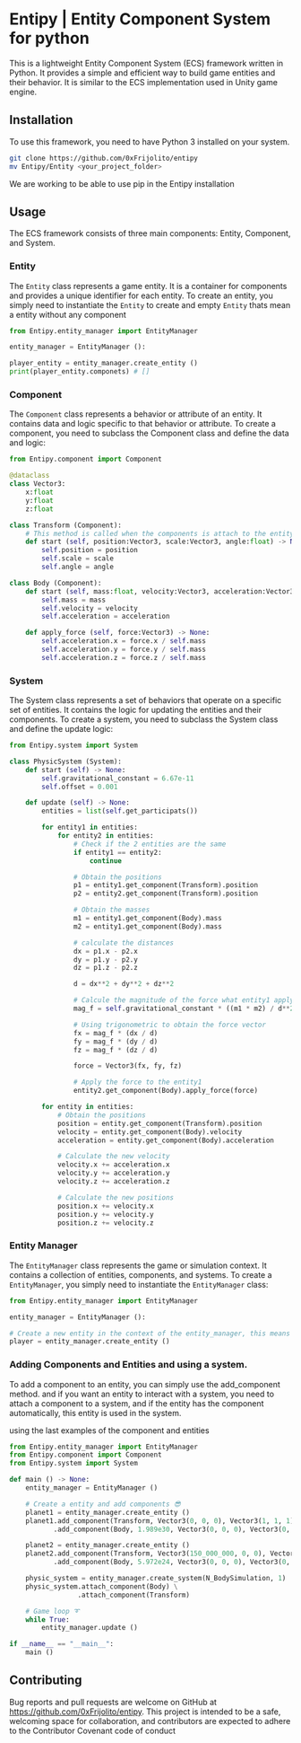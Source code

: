 # Entipy | Entity Component System for python

This is a lightweight Entity Component System (ECS) framework written in Python. It provides a simple and efficient way to build game entities and their behavior. It is similar to the ECS implementation used in Unity game engine.

## Installation

To use this framework, you need to have Python 3 installed on your system.

```bash
git clone https://github.com/0xFrijolito/entipy
mv Entipy/Entity <your_project_folder>
```

We are working to be able to use pip in the Entipy installation

## Usage

The ECS framework consists of three main components: Entity, Component, and System.

### Entity 

The `Entity` class represents a game entity. It is a container for components and provides a unique identifier for each entity. To create an entity, you simply need to instantiate the `Entity` to create and empty `Entity` thats mean a entity without any component

```python
from Entipy.entity_manager import EntityManager

entity_manager = EntityManager ():

player_entity = entity_manager.create_entity ()
print(player_entity.componets) # []
```

### Component

The `Component` class represents a behavior or attribute of an entity. It contains data and logic specific to that behavior or attribute. To create a component, you need to subclass the Component class and define the data and logic:

```python
from Entipy.component import Component

@dataclass
class Vector3:
    x:float
    y:float
    z:float

class Transform (Component):
    # This method is called when the components is attach to the entity
    def start (self, position:Vector3, scale:Vector3, angle:float) -> None:
        self.position = position
        self.scale = scale
        self.angle = angle

class Body (Component):
    def start (self, mass:float, velocity:Vector3, acceleration:Vector3) -> None:
        self.mass = mass
        self.velocity = velocity
        self.acceleration = acceleration

    def apply_force (self, force:Vector3) -> None:
        self.acceleration.x = force.x / self.mass
        self.acceleration.y = force.y / self.mass
        self.acceleration.z = force.z / self.mass
```

### System

The System class represents a set of behaviors that operate on a specific set of entities. It contains the logic for updating the entities and their components. To create a system, you need to subclass the System class and define the update logic:

```python
from Entipy.system import System

class PhysicSystem (System):
    def start (self) -> None:
        self.gravitational_constant = 6.67e-11
        self.offset = 0.001             

    def update (self) -> None:
        entities = list(self.get_participats())

        for entity1 in entities:
            for entity2 in entities:
                # Check if the 2 entities are the same 
                if entity1 == entity2:
                    continue

                # Obtain the positions
                p1 = entity1.get_component(Transform).position
                p2 = entity2.get_component(Transform).position

                # Obtain the masses
                m1 = entity1.get_component(Body).mass
                m2 = entity1.get_component(Body).mass

                # calculate the distances
                dx = p1.x - p2.x
                dy = p1.y - p2.y
                dz = p1.z - p2.z

                d = dx**2 + dy**2 + dz**2

                # Calcule the magnitude of the force what entity1 apply over entity2 
                mag_f = self.gravitational_constant * ((m1 * m2) / d**2 + self.offset)

                # Using trigonometric to obtain the force vector
                fx = mag_f * (dx / d)
                fy = mag_f * (dy / d)
                fz = mag_f * (dz / d)

                force = Vector3(fx, fy, fz)

                # Apply the force to the entity1
                entity2.get_component(Body).apply_force(force)

        for entity in entities:
            # Obtain the positions
            position = entity.get_component(Transform).position
            velocity = entity.get_component(Body).velocity
            acceleration = entity.get_component(Body).acceleration

            # Calculate the new velocity
            velocity.x += acceleration.x
            velocity.y += acceleration.y
            velocity.z += acceleration.z

            # Calculate the new positions
            position.x += velocity.x
            position.y += velocity.y
            position.z += velocity.z
```

### Entity Manager 

The `EntityManager` class represents the game or simulation context. It contains a collection of entities, components, and systems. To create a `EntityManager`, you simply need to instantiate the `EntityManager` class:

```python
from Entipy.entity_manager import EntityManager

entity_manager = EntityManager ():

# Create a new entity in the context of the entity_manager, this means this entity only interact with other entities of the same manager
player = entity_manager.create_entity ()
```

### Adding Components and Entities and using a system.

To add a component to an entity, you can simply use the add_component method. and if you want an entity to interact with a system, you need to attach a component to a system, and if the entity has the component automatically, this entity is used in the system.

using the last examples of the component and entities 

```python
from Entipy.entity_manager import EntityManager
from Entipy.component import Component
from Entipy.system import System

def main () -> None:
    entity_manager = EntityManager ()

    # Create a entity and add components 😎
    planet1 = entity_manager.create_entity ()
    planet1.add_component(Transform, Vector3(0, 0, 0), Vector3(1, 1, 1), 0) \
           .add_component(Body, 1.989e30, Vector3(0, 0, 0), Vector3(0, 0, 0))

    planet2 = entity_manager.create_entity ()
    planet2.add_component(Transform, Vector3(150_000_000, 0, 0), Vector3(1, 1, 1), 0) \
           .add_component(Body, 5.972e24, Vector3(0, 0, 0), Vector3(0, 0, 0))

    physic_system = entity_manager.create_system(N_BodySimulation, 1)
    physic_system.attach_component(Body) \
                 .attach_component(Transform)

    # Game loop ➰
    while True:
        entity_manager.update ()

if __name__ == "__main__":
    main ()
```

## Contributing

Bug reports and pull requests are welcome on GitHub at https://github.com/0xFrijolito/entipy. This project is intended to be a safe, welcoming space for collaboration, and contributors are expected to adhere to the Contributor Covenant code of conduct